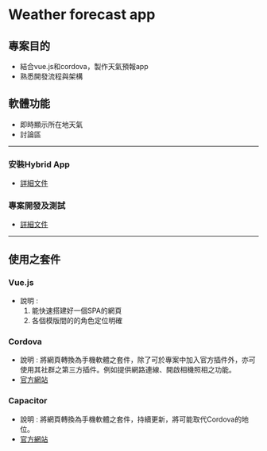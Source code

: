 # Weather forecast app

## 專案目的
- 結合vue.js和cordova，製作天氣預報app
- 熟悉開發流程與架構

## 軟體功能
- 即時顯示所在地天氣
- 討論區

--- 
### 安裝Hybrid App
- [詳細文件](./Docs/InstallApp_Q&A.md)

### 專案開發及測試
- [詳細文件](./Docs/FrontendDev.md)

---
## 使用之套件
### Vue.js
- 說明 : 
    1. 能快速搭建好一個SPA的網頁
    2. 各個模版間的的角色定位明確

### Cordova
- 說明 : 將網頁轉換為手機軟體之套件，除了可於專案中加入官方插件外，亦可使用其社群之第三方插件。例如提供網路連線、開啟相機照相之功能。
- [官方網站](https://cordova.apache.org)

### Capacitor
- 說明 : 將網頁轉換為手機軟體之套件，持續更新，將可能取代Cordova的地位。
- [官方網站](https://capacitorjs.com)
